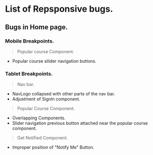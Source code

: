 # List of Repsponsive bugs.

## Bugs in Home page.

### Mobile Breakpoints.

> Popular course Component.
    
  - Popular course silider navigation buttons.


### Tablet Breakpoints.

> Nav bar.

   - NavLogo collapsed with other parts of the nav bar.
   - Adjustment of SignIn component. 
   
> Popular Course Component.
   - Overlapping Components.
   - Slider navigation previous button attached near the popular course component.
   
> Get Notified Component.

   - Improper position of "Notify Me" Button.

   
   
   